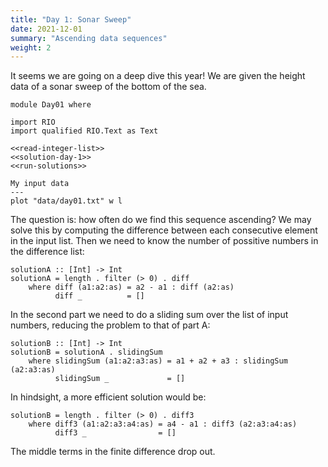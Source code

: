```yaml
---
title: "Day 1: Sonar Sweep"
date: 2021-12-01
summary: "Ascending data sequences"
weight: 2
---
```


It seems we are going on a deep dive this year! We are given the height data of a sonar sweep of the bottom of the sea.

``` {.haskell file=app/Day01.hs}
module Day01 where

import RIO
import qualified RIO.Text as Text

<<read-integer-list>>
<<solution-day-1>>
<<run-solutions>>
```

``` {.gnuplot action=plot output=fig/day01.svg}
My input data
---
plot "data/day01.txt" w l
```

The question is: how often do we find this sequence ascending? We may solve this by computing the difference between each consecutive element in the input list. Then we need to know the number of possitive numbers in the difference list:

``` {.haskell #solution-day-1}
solutionA :: [Int] -> Int
solutionA = length . filter (> 0) . diff
    where diff (a1:a2:as) = a2 - a1 : diff (a2:as)
          diff _          = []
```

In the second part we need to do a sliding sum over the list of input numbers, reducing the problem to that of part A:

``` {.haskell #solution-day-1}
solutionB :: [Int] -> Int
solutionB = solutionA . slidingSum
    where slidingSum (a1:a2:a3:as) = a1 + a2 + a3 : slidingSum (a2:a3:as)
          slidingSum _             = []
```

In hindsight, a more efficient solution would be:

``` {.haskell}
solutionB = length . filter (> 0) . diff3
    where diff3 (a1:a2:a3:a4:as) = a4 - a1 : diff3 (a2:a3:a4:as)
          diff3 _                = []
```

The middle terms in the finite difference drop out.
